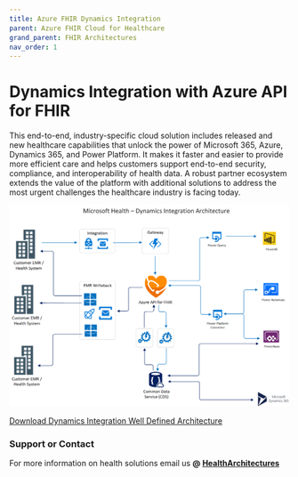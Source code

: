 ```yaml
---
title: Azure FHIR Dynamics Integration
parent: Azure FHIR Cloud for Healthcare
grand_parent: FHIR Architectures
nav_order: 1
---
```


# Dynamics Integration with Azure API for FHIR

This end-to-end, industry-specific cloud solution includes released and new healthcare capabilities that unlock the power of Microsoft 365, Azure, Dynamics 365, and Power Platform. It makes it faster and easier to provide more efficient care and helps customers support end-to-end security, compliance, and interoperability of health data. A robust partner ecosystem extends the value of the platform with additional solutions to address the most urgent challenges the healthcare industry is facing today.  

<a href="https://raw.githubusercontent.com/daemel/site/master/assets/images/SyncAgent-Story-Board.png" target="_blank"> <img src="https://raw.githubusercontent.com/daemel/site/master/assets/images/SyncAgent-Story-Board.png" alt="image"/></a>


<a href="https://raw.githubusercontent.com/daemel/site/master/assets/pdfs/SyncAgent-Well-Defined-Architecture.pdf"  target="_blank">Download Dynamics Integration Well Defined Architecture</a>

### Support or Contact

For more information on health solutions email us **@ <a href="mailto:HealthArchitectures@microsoft.com">HealthArchitectures</a>**
